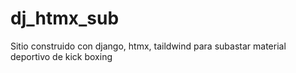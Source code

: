 # dj_htmx_sub
Sitio construido con django, htmx, taildwind para subastar material deportivo de kick boxing
